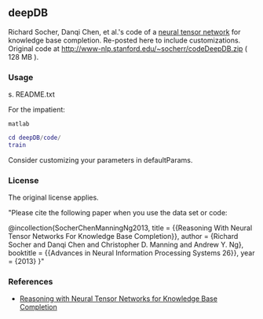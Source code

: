 ## deepDB

Richard Socher, Danqi Chen, et al.'s code of a [neural tensor network](http://www.socher.org/index.php/Main/ReasoningWithNeuralTensorNetworksForKnowledgeBaseCompletion) for knowledge base completion. Re-posted here to include customizations. Original code at http://www-nlp.stanford.edu/~socherr/codeDeepDB.zip ( 128 MB ).

### Usage

s. README.txt

For the impatient:

```shell
matlab
```

```matlab
cd deepDB/code/
train
```

Consider customizing your parameters in defaultParams.

### License

The original license applies.  

"Please cite the following paper when you use the data set or code:  

@incollection{SocherChenManningNg2013,
title = {{Reasoning With Neural Tensor Networks For Knowledge Base Completion}},
author = {Richard Socher and Danqi Chen and Christopher D. Manning and Andrew Y. Ng},
booktitle = {{Advances in Neural Information Processing Systems 26}},
year = {2013}
}"

### References

* [Reasoning with Neural Tensor Networks for Knowledge Base Completion](http://papers.nips.cc/paper/5028-reasoning-with-neural-tensor-networks-for-knowledge-base-completion)
